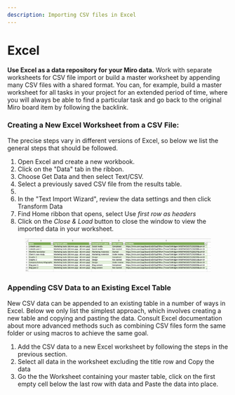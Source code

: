 ```yaml
---
description: Importing CSV files in Excel
---
```


# Excel

**Use Excel as a data repository for your Miro data.** Work with separate worksheets for CSV file import or build a master worksheet by appending many CSV files with a shared format. You can, for example, build a master worksheet for all tasks in your project for an extended period of time, where you will always be able to find a particular task and go back to the original Miro board item by following the backlink.

### Creating a New Excel Worksheet from a CSV File:

The precise steps vary in different versions of Excel, so below we list the general steps that should be followed.&#x20;

1. Open Excel and create a new workbook.
2. Click on the "Data" tab in the ribbon.
3. Choose Get Data and then select Text/CSV.
4. Select a previously saved CSV file from the results table.
5.
6. In the "Text Import Wizard", review the data settings and then click Transform Data
7. Find Home ribbon that opens, select Use _first row as headers_
8. Click on the _Close & Load_ button to close the window to view the imported data in your worksheet.&#x20;

<figure><img src="../.gitbook/assets/Export_Excel_01.png" alt=""><figcaption></figcaption></figure>

### Appending CSV Data to an Existing Excel Table

New CSV data can be appended to an existing table in a number of ways in Excel. Below we only list the simplest approach, which involves creating a new table and copying and pasting the data. Consult Excel documentation about more advanced methods such as combining CSV files form the same folder or using macros to achieve the same goal.&#x20;

1. Add the CSV data to a new Excel worksheet by following the steps in the previous section.&#x20;
2. Select all data in the worksheet excluding the title row and Copy the data
3. Go the the Worksheet containing your master table, click on the first empty cell below the last row with data and Paste the data into place.

